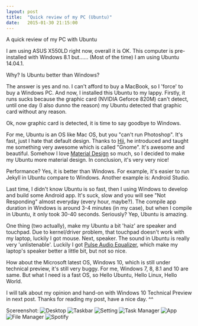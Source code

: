 ```yaml
---
layout: post
title:  "Quick review of my PC (Ubuntu)"
date:   2015-01-30 21:15:00
---
```


A quick review of my PC with Ubuntu

I am using ASUS X550LD right now, overall it is OK. This computer is pre-installed with Windows 8.1 but...... (Most of the time) I am using Ubuntu 14.04.1. 

Why? Is Ubuntu better than Windows?

The answer is yes and no. I can't afford to buy a MacBook, so I 'force' to buy a Windows PC. And now, I installed this Ubuntu to my lappy. Firstly, it runs sucks because the graphic card (NVIDIA Geforce 820M) can't detect, until one day (I also dunno the reason) my Ubuntu detected that graphic card without any reason. 

Ok, now graphic card is detected, it is time to say goodbye to Windows. 

For me, Ubuntu is an OS like Mac OS, but you "can't run Photoshop". It's fast, just I hate that default design. Thanks to [Hii](https://github.com/HiiYL), he introduced and taught me something very awesome which is called "Gnome". It's awesome and beautiful. Somehow I love [Material Design](http://www.google.com/design/spec/material-design/introduction.html) so much, so I decided to make my Ubuntu more material design. In conclusion, it's very very nice!

Performance? Yes, it is better than Windows. For example, it's easier to run Jekyll in Ubuntu compare to Windows. Another example is: Android Studio.

Last time, I didn't know Ubuntu is so fast, then I using Windows to develop and build some Android app. It's suck, slow and you will see "Not Responding" almost everyday (every hour, maybe?). The compile app duration in Windows is around 3-4 minutes (in my case), but when I compile in Ubuntu, it only took 30-40 seconds. Seriously? Yep, Ubuntu is amazing.

One thing (two actually), make my Ubuntu a bit 'haiz' are speaker and touchpad. Due to kernel/driver problem, that touchpad doesn't work with my laptop, luckily I got mouse. Next, speaker. The sound in Ubuntu is really very 'unlistenable'. Luckily I got [Pulse Audio Equalizer](http://www.webupd8.org/2013/03/install-pulseaudio-with-built-in-system.html), which make my laptop's speaker better a little bit, but not so nice. 

How about the Microsoft latest OS, Windows 10, which is still under technical preview, it's still very buggy. For me, Windows 7, 8, 8.1 and 10 are same. But what I need is a fast OS, so Hello Ubuntu, Hello Linux, Hello World.

I will talk about my opinion and hand-on with Windows 10 Technical Preview in next post. Thanks for reading my post, have a nice day. ^^


Scereenshot:
![Desktop](http://i.imgur.com/ubCiK7d.png)
![Taskbar](http://i.imgur.com/taVGc9q.png)
![Setting](http://i.imgur.com/hJh5gtG.png)
![Task Manager](http://i.imgur.com/JVZmfQy.png)
![App](http://i.imgur.com/7iaafQq.png)
![File Manager](http://i.imgur.com/txYvGGz.png)
![Spotify](http://i.imgur.com/E5ddFzw.png)